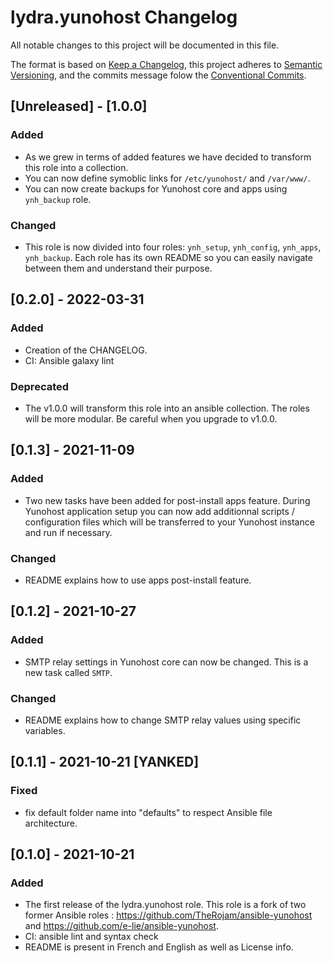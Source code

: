 # lydra.yunohost Changelog
All notable changes to this project will be documented in this file.

The format is based on [Keep a Changelog](https://keepachangelog.com/en/1.0.0/), 
this project adheres to [Semantic Versioning](https://semver.org/spec/v2.0.0.html),
and the commits message folow the [Conventional Commits](https://www.conventionalcommits.org/en/v1.0.0/).

## [Unreleased] - [1.0.0]
### Added
- As we grew in terms of added features we have decided to transform this role into a collection.
- You can now define symoblic links for `/etc/yunohost/` and `/var/www/`.
- You can now create backups for Yunohost core and apps using `ynh_backup` role.

### Changed
- This role is now divided into four roles: `ynh_setup`, `ynh_config`, `ynh_apps`, `ynh_backup`. Each role has its own README so you can easily navigate between them and understand their purpose. 

## [0.2.0] - 2022-03-31
### Added
- Creation of the CHANGELOG.
- CI: Ansible galaxy lint

### Deprecated
- The v1.0.0 will transform this role into an ansible collection.
The roles will be more modular. Be careful when you upgrade to v1.0.0.

## [0.1.3] - 2021-11-09
### Added
- Two new tasks have been added for post-install apps feature. During Yunohost application setup you can now add additionnal scripts / configuration files which will be transferred to your Yunohost instance and run if necessary.

### Changed
- README explains how to use apps post-install feature.

## [0.1.2] - 2021-10-27
### Added
- SMTP relay settings in Yunohost core can now be changed. This is a new task called `SMTP`.

### Changed
- README explains how to change SMTP relay values using specific variables.

## [0.1.1] - 2021-10-21 [YANKED]
### Fixed
- fix default folder name into "defaults" to respect Ansible file architecture.

## [0.1.0] - 2021-10-21
### Added
- The first release of the lydra.yunohost role. This role is a fork of two former Ansible roles : <https://github.com/TheRojam/ansible-yunohost> and <https://github.com/e-lie/ansible-yunohost>.
- CI: ansible lint and syntax check
- README is present in French and English as well as License info.

